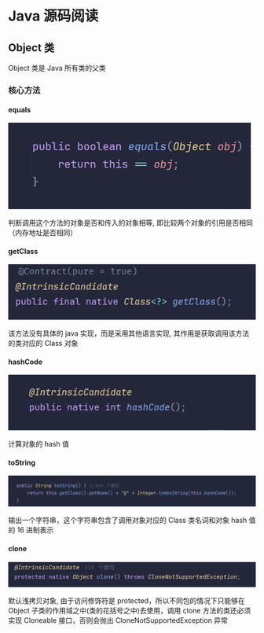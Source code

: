 # Java 源码阅读

## Object 类

Object 类是 Java 所有类的父类

### 核心方法

#### equals

![alt text](./assets/image.png)

判断调用这个方法的对象是否和传入的对象相等, 即比较两个对象的引用是否相同（内存地址是否相同）

#### getClass

![alt text](./assets/image-1.png)

该方法没有具体的 java 实现，而是采用其他语言实现, 其作用是获取调用该方法的类对应的 Class 对象

#### hashCode

![alt text](./assets/image-2.png)

计算对象的 hash 值

#### toString

![alt text](./assets/image-3.png)

输出一个字符串，这个字符串包含了调用对象对应的 Class 类名词和对象 hash 值的 16 进制表示

#### clone

![alt text](./assets/image-4.png)

默认浅拷贝对象, 由于访问修饰符是 protected，所以不同包的情况下只能够在 Object 子类的作用域之中(类的花括号之中)去使用，调用 clone 方法的类还必须实现 Cloneable 接口，否则会抛出 CloneNotSupportedException 异常
